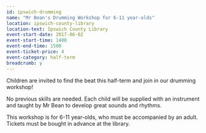 ```yaml
---
id: ipswich-drumming
name: "Mr Bean's Drumming Workshop for 6-11 year-olds"
location: ipswich-county-library
location-text: Ipswich County Library
event-start-date: 2017-06-02
event-start-time: 1400
event-end-time: 1500
event-ticket-price: 4
event-category: half-term
breadcrumb: y
---
```


Children are invited to find the beat this half-term and join in our drumming workshop!

No previous skills are needed. Each child will be supplied with an instrument and taught by Mr Bean to develop great sounds and rhythms.

This workshop is for 6-11 year-olds, who must be accompanied by an adult. Tickets must be bought in advance at the library.
